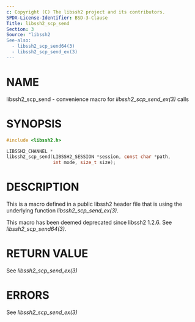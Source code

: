 ```yaml
---
c: Copyright (C) The libssh2 project and its contributors.
SPDX-License-Identifier: BSD-3-Clause
Title: libssh2_scp_send
Section: 3
Source: "libssh2
See-also:
  - libssh2_scp_send64(3)
  - libssh2_scp_send_ex(3)
---
```


# NAME

libssh2_scp_send - convenience macro for *libssh2_scp_send_ex(3)* calls

# SYNOPSIS

~~~c
#include <libssh2.h>

LIBSSH2_CHANNEL *
libssh2_scp_send(LIBSSH2_SESSION *session, const char *path,
                 int mode, size_t size);
~~~

# DESCRIPTION

This is a macro defined in a public libssh2 header file that is using the
underlying function *libssh2_scp_send_ex(3)*.

This macro has been deemed deprecated since libssh2 1.2.6. See
*libssh2_scp_send64(3)*.

# RETURN VALUE

See *libssh2_scp_send_ex(3)*

# ERRORS

See *libssh2_scp_send_ex(3)*
